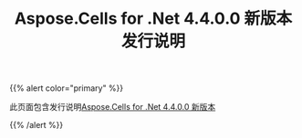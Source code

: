 ﻿---
title: Aspose.Cells for .Net 4.4.0.0 新版本发行说明
type: docs
weight: 20
url: /zh/net/aspose-cells-for-net-4-4-0-0-new-release-release-notes/
---
{{% alert color="primary" %}} 

此页面包含发行说明[Aspose.Cells for .Net 4.4.0.0 新版本](https://downloads.aspose.com/cells/net/new-releases/aspose.cells-for-.net-4.4.0.0-new-release/)

{{% /alert %}}
